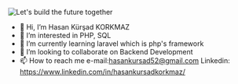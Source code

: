 ![Let's build the future together](https://user-images.githubusercontent.com/73365934/129412190-6c216ca6-03ea-4584-92d8-10c169ef9a29.png)

- 👋 Hi, I’m Hasan Kürşad KORKMAZ
- 👀 I’m interested in PHP, SQL
- 🌱 I’m currently learning laravel which is php's framework
- 💞️ I’m looking to collaborate on Backend Development
- 📫 How to reach me e-mail:hasankursad52@gmail.com
Linkedin: https://www.linkedin.com/in/hasankursadkorkmaz/

<!---
hasankrsd/hasankrsd is a ✨ special ✨ repository because its `README.md` (this file) appears on your GitHub profile.
You can click the Preview link to take a look at your changes.
--->
